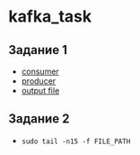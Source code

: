 # kafka_task

## Задание 1

- [consumer](https://github.com/gseva1999/kafka_task/blob/master/consumer.py)
- [producer](https://github.com/gseva1999/kafka_task/blob/master/producer.py)
- [output file](https://github.com/gseva1999/kafka_task/blob/master/result2.json)

## Задание 2
- `sudo tail -n15 -f FILE_PATH`

